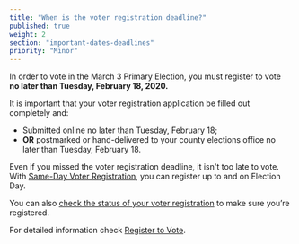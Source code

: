 ```yaml
---
title: "When is the voter registration deadline?"
published: true
weight: 2
section: "important-dates-deadlines"
priority: "Minor"
---
```

In order to vote in the March 3 Primary Election, you must register to vote **no later than Tuesday, February 18, 2020.**  

It is important that your voter registration application be filled out completely and:  
- Submitted online no later than Tuesday, February 18;
- **OR** postmarked or hand-delivered to your county elections office no later than Tuesday, February 18.

Even if you missed the voter registration deadline, it isn't too late to vote. With [Same-Day Voter Registration](#menu-item-missed-the-voter-registration-deadline-you-can-still-register-and-vote), you can register up to and on Election Day. 

You can also [check the status of your voter registration](http://www.sos.ca.gov/elections/registration-status/) to make sure you’re registered.  

For detailed information check [Register to Vote](#section-register-to-vote).
